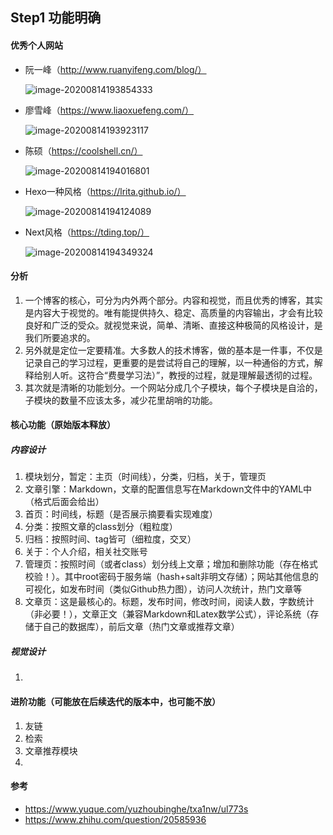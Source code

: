 ## Step1 功能明确

#### 优秀个人网站

- 阮一峰（http://www.ruanyifeng.com/blog/）

  ![image-20200814193854333](https://img.plantree.me/image-20200814193854333.png)

- 廖雪峰（https://www.liaoxuefeng.com/）

  ![image-20200814193923117](https://img.plantree.me/image-20200814193923117.png)

- 陈硕（https://coolshell.cn/）

  ![image-20200814194016801](https://img.plantree.me/image-20200814194016801.png)

- Hexo一种风格（https://lrita.github.io/）

  ![image-20200814194124089](https://img.plantree.me/image-20200814194124089.png)

- Next风格（https://tding.top/）

  ![image-20200814194349324](https://img.plantree.me/image-20200814194349324.png)

#### 分析

1. 一个博客的核心，可分为内外两个部分。内容和视觉，而且优秀的博客，其实是内容大于视觉的。唯有能提供持久、稳定、高质量的内容输出，才会有比较良好和广泛的受众。就视觉来说，简单、清晰、直接这种极简的风格设计，是我们所要追求的。
2. 另外就是定位一定要精准。大多数人的技术博客，做的基本是一件事，不仅是记录自己的学习过程，更重要的是尝试将自己的理解，以一种通俗的方式，解释给别人听。这符合“费曼学习法）”，教授的过程，就是理解最透彻的过程。
3. 其次就是清晰的功能划分。一个网站分成几个子模块，每个子模块是自洽的，子模块的数量不应该太多，减少花里胡哨的功能。

#### 核心功能（原始版本释放）

##### 内容设计

1. 模块划分，暂定：主页（时间线），分类，归档，关于，管理页
2. 文章引擎：Markdown，文章的配置信息写在Markdown文件中的YAML中（格式后面会给出）
3. 首页：时间线，标题（是否展示摘要看实现难度）
4. 分类：按照文章的class划分（粗粒度）
5. 归档：按照时间、tag皆可（细粒度，交叉）
6. 关于：个人介绍，相关社交账号
7. 管理页：按照时间（或者class）划分线上文章；增加和删除功能（存在格式校验！）。其中root密码于服务端（hash+salt非明文存储）；网站其他信息的可视化，如发布时间（类似Github热力图），访问人次统计，热门文章等
8. 文章页：这是最核心的。标题，发布时间，修改时间，阅读人数，字数统计（非必要！），文章正文（兼容Markdown和Latex数学公式），评论系统（存储于自己的数据库），前后文章（热门文章或推荐文章）

##### 视觉设计

1. 

#### 进阶功能（可能放在后续迭代的版本中，也可能不放）

1. 友链
2. 检索
3. 文章推荐模块
4. 





#### 参考

- https://www.yuque.com/yuzhoubinghe/txa1nw/ul773s
- https://www.zhihu.com/question/20585936
